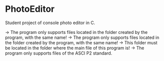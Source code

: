 # PhotoEditor
Student project of console photo editor in C.

-> The program only supports files located in the folder created by the program, with the same name! 
  -> The program only supports files located in the folder created by the program, with the same name!
  -> This folder must be located in the folder where the main file of this program is!
  -> The program only supports files of the ASCI P2 standard.
